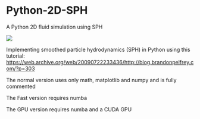 # Python-2D-SPH
A Python 2D fluid simulation using SPH

![](standingWave.gif)

Implementing smoothed particle hydrodynamics (SPH) in Python using this tutorial:
https://web.archive.org/web/20090722233436/http://blog.brandonpelfrey.com/?p=303

The normal version uses only math, matplotlib and numpy and is fully commented

The Fast version requires numba

The GPU version requires numba and a CUDA GPU
